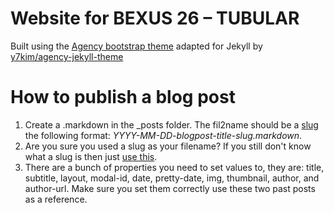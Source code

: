 Website for BEXUS 26 – TUBULAR
==============================

Built using the [Agency bootstrap theme](https://startbootstrap.com/template-overviews/agency/) adapted for Jekyll by [y7kim/agency-jekyll-theme](https://github.com/y7kim/agency-jekyll-theme)

# How to publish a blog post

1. Create a .markdown in the \_posts folder. The fil2name should be a [slug](https://en.wikipedia.org/wiki/Clean_URL#Slug) the following format: _YYYY-MM-DD-blogpost-title-slug.markdown_. 
2. Are you sure you used a slug as your filename? If you still don't know what a slug is then just [use this](https://blog.tersmitten.nl/slugify/).
3. There are a bunch of properties you need to set values to, they are: title, subtitle, layout, modal-id, date, pretty-date, img, thumbnail, author, and author-url. Make sure you set them correctly use these two past posts as a reference.
